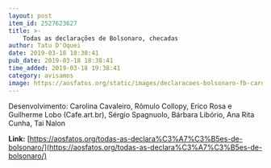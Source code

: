 ```yaml
---
layout: post
item_id: 2527623627
title: >-
    Todas as declarações de Bolsonaro, checadas
author: Tatu D'Oquei
date: 2019-03-18 18:38:41
pub_date: 2019-03-18 18:38:41
time_added: 2019-03-18 19:38:41
category: avisamos
image: https://aosfatos.org/static/images/declaracoes-bolsonaro-fb-card.bbfb6f9c6a51.png
---
```


Desenvolvimento: Carolina Cavaleiro, Rômulo Collopy, Erico Rosa e Guilherme Lobo (Cafe.art.br), Sérgio Spagnuolo, Bárbara Libório, Ana Rita Cunha, Tai Nalon

**Link:** [https://aosfatos.org/todas-as-declara%C3%A7%C3%B5es-de-bolsonaro/](https://aosfatos.org/todas-as-declara%C3%A7%C3%B5es-de-bolsonaro/)

